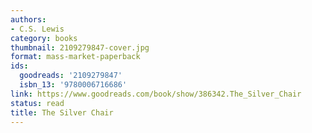 ```yaml
---
authors:
- C.S. Lewis
category: books
thumbnail: 2109279847-cover.jpg
format: mass-market-paperback
ids:
  goodreads: '2109279847'
  isbn_13: '9780006716686'
link: https://www.goodreads.com/book/show/386342.The_Silver_Chair
status: read
title: The Silver Chair
---
```

